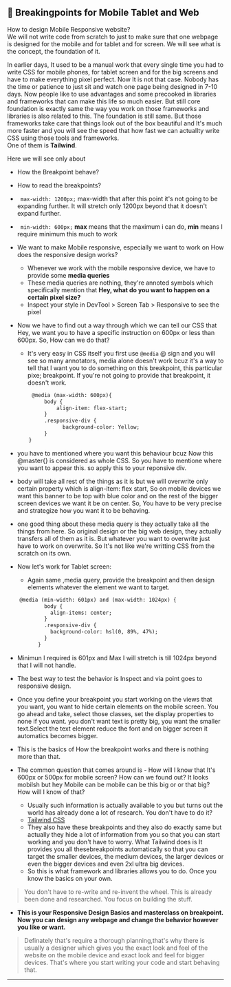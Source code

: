 ## 📳 Breakingpoints for Mobile Tablet and Web

How to design Mobile Responsive website?<br>
We will not write code from  scratch to just to make sure that one webpage is designed for the mobile and for tablet and for screen. We will see what is the concept, the 
foundation of it.<br>

In earlier days, It used to be a manual work that every single time you had to write CSS for mobile phones, for tablet screen and for the big screens and 
have to make everything pixel perfect. Now It is not that case. Nobody has the time or patience to just sit and watch one page being designed in 7-10 days.
Now people like to use advantages and some precooked in libraries and frameworks that can make this life so much easier. But still core foundation is exactly same
the way you work on those frameworks and libraries is also related to this. The foundation is still same. But those frameworks take care that things look out of the box
beautiful and It's much more faster and you will see the speed that how fast we can actuallty write CSS using those tools and frameworks.<br>
One of them is **Tailwind**.<br>

Here we will see only about 
- How the Breakpoint behave?
- How to read the breakpoints?

- ``` max-width: 1200px;``` max-width that after this point it's not going to be expanding further. It will stretch only 1200px beyond that it doesn't expand further.
  
- ``` min-width: 600px;``` **max** means that the maximum i can do, **min** means I require minimum this much to work
  
- We want to make Mobile responsive, especially we want to work on How does the responsive design works?
  - Whenever we work with the mobile responsive device, we have to provide some **media queries**
  - These media queries are nothing, they're annoted symbols which specifically mention that **Hey, what do you want to happen on a certain pixel size?**
  - Inspect your style in DevTool > Screen Tab > Responsive to see the pixel

- Now we have to find out a way through which we can tell our CSS that Hey, we want you to have a specific instruction on 600px or less than 600px.
So, How can we do that?
  - It's very easy in CSS itself you first use ```@media``` @ sign and you will see so many annotators, media alone doesn't work bcuz it's a way to tell that
    I want you to do something on this breakpoint, this particular pixe; breakpoint. If you're not going to provide that breakpoint, it doesn't work.
```html
        @media (max-width: 600px){
            body {
                align-item: flex-start;
            }
            .responsive-div {
                  background-color: Yellow;
            }
       }
```
  - you have to mentioned where you want this behaviour bcuz Now this @master{} is considered as whole CSS. So you have to mentione where you want to appear this.
    so apply this to your reponsive div.
  - body will take all rest of the things as it is but we will overwrite only certain property which is align-item: flex start, So on mobile devices
    we want this banner to be top with blue color and on the rest of the bigger screen devices we want it be on center. So, You have to be very precise and strategize how
    you want it to be behaving.
  - one good thing about these media query is they actually take all the things from here. So original design or the big web design, they actually transfers all of them
    as it is. But whatever you want to overwrite just have to work on overwrite. So It's not like we're writting CSS from the scratch on its own.

  - Now let's work for Tablet screen:
    - Again same ,media query, provide the breakpoint and then design elements whatever the element we want to target.

```html
    @media (min-width: 601px) and (max-width: 1024px) {
            body {
              align-items: center;
            }
            .responsive-div {
              background-color: hsl(0, 89%, 47%);
            }
          }
```

  - Minimun I required is 601px and Max I will stretch is till 1024px beyond that I will not handle.
  - The best way to test the behavior is Inspect and via point goes to responsive design.
  - Once you define your breakpoint you start working on the views that you want, you want to hide certain elements on the mobile screen. You go ahead and take, select
    those classes, set the display properties to none if you want. you don't want text is pretty big, you want the smaller text.Select the text element reduce the font
    and on bigger screen it automatics becomes bigger.

- This is the basics of How the breakpoint works and there is nothing more than that.

- The common question that comes around is - How will I know that It's 600px or 500px for mobile screen? How can we found out? It looks mobilsh but hey Mobile can be
  mobile can be this big or or that big? How will I know of that?
   - Usually such information is actually available to you but turns out the world has already done a lot of research. You don't have to do it?
   - [Tailwind CSS](https://v1.tailwindcss.com/docs/breakpoints)
   - They also have these breakpoints and they also do exactly same but actually they hide a lot of information from you so that you can start working and you don't
     have to worry. What Tailwind does is It provides you all thesebreakpoints automatically so that you can target the smaller devices, the medium devices,
     the larger devices or even the bigger devices and even 2xl ultra big devices.
  - So  this is what framework and libraries allows you to do. Once you know the basics on your own.

> You don't have to re-write and re-invent the wheel. This is already been done and researched. You focus on building the stuff.

- **This is your Responsive Design Basics and masterclass on breakpoint. Now you can design any webpage and change the behavior however you like or want.**

> Definately that's require a thorough planning,that's why there is usually a designer which gives you the exact look and feel of the website on the mobile device
and exact look and feel for bigger devices. That's where you start writing your code and start behaving that. 

---
